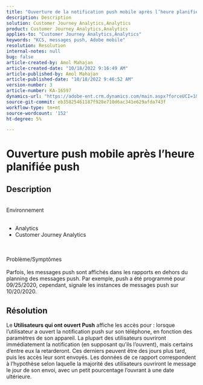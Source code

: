 ```yaml
---
title: "Ouverture de la notification push mobile après l’heure planifiée de la notification push"
description: Description
solution: Customer Journey Analytics,Analytics
product: Customer Journey Analytics,Analytics
applies-to: "Customer Journey Analytics,Analytics"
keywords: "KCS, messages push, Adobe mobile"
resolution: Resolution
internal-notes: null
bug: false
article-created-by: Amol Mahajan
article-created-date: "10/18/2022 9:16:49 AM"
article-published-by: Amol Mahajan
article-published-date: "10/18/2022 9:46:52 AM"
version-number: 3
article-number: KA-16597
dynamics-url: "https://adobe-ent.crm.dynamics.com/main.aspx?forceUCI=1&pagetype=entityrecord&etn=knowledgearticle&id=5bd32097-c54e-ed11-bba2-0022480866ad"
source-git-commit: eb35825461187f928e710d6ac341e629afda743f
workflow-type: tm+mt
source-wordcount: '152'
ht-degree: 5%

---
```


# Ouverture push mobile après l’heure planifiée push

## Description

<br>Environnement<br><br>
- Analytics
- Customer Journey Analytics

<br><br>Problème/Symptômes<br><br>
Parfois, les messages push sont affichés dans les rapports en dehors du planning des messages push. Par exemple, push a été programmé pour 09/25/2020, cependant, signale les instances de messages push sur 10/20/2020.


## Résolution


Le <b>Utilisateurs qui ont ouvert Push</b> affiche les accès pour : lorsque l’utilisateur a ouvert la notification push sur son téléphone, en fonction des paramètres de son appareil. La plupart des utilisateurs ouvriront immédiatement la notification (en supposant qu’ils l’ouvrent), mais certains d’entre eux la retarderont. Ces derniers peuvent être des jours plus tard, puis les accès leur sont envoyés. Les données de ce rapport correspondent à l’hypothèse selon laquelle la majorité des utilisateurs ouvriront le message le jour de son envoi, avec un petit pourcentage l’ouvrant à une date ultérieure.
